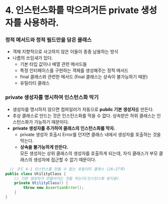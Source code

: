 # 4. 인스턴스화를 막으려거든 private 생성자를 사용하라.

### **정적 메서드와 정적 필드만을 담은 클래스**
- 객체 지향적으로 사고하지 않은 이들이 종종 남용하는 방식
- 나름의 쓰임새가 있다.
    - 기본 타입 값이나 배열 관련 메서드들
    - 특정 인터페이스를 구현하는 객체를 생성해주는 정적 메서드
    - final 클래스와 관련한 메서드 (final 클래스는 상속이 불가능하기 때문)
    - 유틸리티 클래스

### private 생성자를 명시하여 인스턴스화 막기
- 생성자를 명시하지 않으면 컴파일러가 자동으로 **pubilc 기본 생성자**를 만든다.
- 추상 클래스로 만드는 것은 인스턴스화를 막을 수 없다. 상속받은 하위 클래스는 인스턴스화가 가능하기 때문이다.
- **private 생성자를 추가하여 클래스의 인스턴스화를 막자.**
    - private 생성자 호출시 Error를 던지면 클래스 내에서 생성자를 호출하는 것을 막는다.
    - **상속을 불가능하게 만든다.**  
      모든 생성자는 상위 클래스의 생성자를 호출하게 되는데, 자식 클래스가 부모 클래스의 생성자에 접근할 수 없기 때문이다.
```java
  // 코드 4-1 인스턴스를 만들 수 없는 유틸리티 클래스 (26~27쪽)  
public class UtilityClass {  
    // 기본 생성자가 만들어지는 것을 막는다(인스턴스화 방지용).  
    private UtilityClass() {  
        throw new AssertionError();  
    }  
}
```

